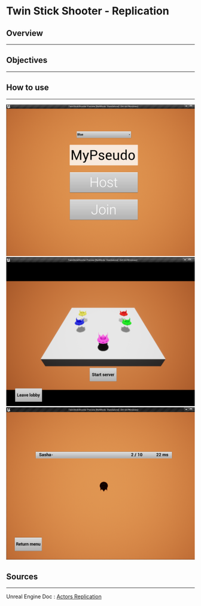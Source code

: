 # Twin Stick Shooter - Replication

## Overview
___


## Objectives
___


## How to use
___


![MainMenu](Annexe/ReadMe/MainMenu.png)
![LobbyRoom](Annexe/ReadMe/LobbyRoom.png)
![LobbyList](Annexe/ReadMe/LobbyList.png)

## Sources
___

Unreal Engine Doc : [Actors Replication](https://docs.unrealengine.com/4.27/en-US/InteractiveExperiences/Networking/Actors/)